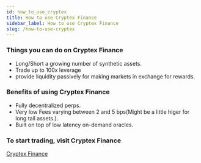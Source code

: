 ```yaml
---
id: how_to_use_cryptex
title: How to use Cryptex Finance
sidebar_label: How to use Cryptex Finance
slug: /how-to-use-cryptex
---
```


### Things you can do on Cryptex Finance

- Long/Short a growing number of synthetic assets. 
- Trade up to 100x leverage
- provide liquidity passively for making markets in exchange for rewards.


### Benefits of using Cryptex Finance

- Fully decentralized perps.
- Very low Fees varying between 2 and 5 bps(Might be a little higer for long tail assets.). 
- Built on top of low latency on-demand oracles.


### To start trading, visit Cryptex Finance
[Cryptex Finance](https://cryptex.finance/)
